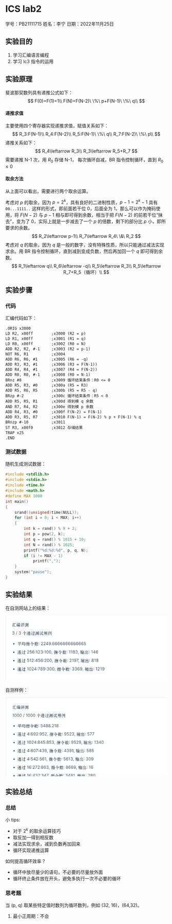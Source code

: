 #   ICS lab2

学号：PB21111715								 姓名：李宁						  日期：2022年11月25日

## 实验目的

1. 学习汇编语言编程
2. 学习 lc3 指令的运用

## 实验原理

斐波那契数列具有递推公式如下：
$$
F(0)=F(1)=1\\
F(N)=F(N-2)\ \%\ p+F(N-1)\ \%\ q\\
$$

#### 递推求值

主要使用四个寄存器实现递推求值，赋值关系如下：
$$
R_3:F(N-1)\\
R_4:F(N-2)\\
R_5:F(N-1)\ \%\ q\\
R_7:F(N-2)\ \%\ p\\
$$
递推关系如下：
$$
R_4\leftarrow R_3\\
R_3\leftarrow R_5+R_7
$$
需要递推 N-1 次，用 $R_0$ 存储 N-1， 每次循环自减，BR 指令控制循环，直到 $R_0\leq0$

#### 取余方法

从上面可以看出，需要进行两个取余运算。

考虑对 $p$ 的取余，因为 $p=2^k$，具有良好的二进制性质，$p-1=2^k-1$ 具有 `00...1111..` 这样的形式，即前面若干位 0，后面全为 1，那么可以作为掩码使用，将 $F(N-2)$ 与 $p-1$ 相与即可得到余数，相当于把 $F(N-2)$ 的前若干位“抹去”，变为了 0，实际上就是一步减去了一个 $p$ 的倍数，剩下的部分比 $p$ 小，即所要求的余数。
$$
R_2\leftarrow p-1\\
R_7\leftarrow R_4\ \&\ R_2
$$
考虑对 $q$ 的取余，因为 $q$ 是一般的数字，没有特殊性质，所以只能通过减法实现求余。用 BR 指令控制循环，直到减到变成负数，然后再加回一个 $q$ 即可得到余数。
$$
R_1\leftarrow q\\
R_6\leftarrow -q\\
R_5\leftarrow R_3\\
R_5\leftarrow R_7+R_5（循环）\\
$$

## 实验步骤

### 代码

汇编代码如下：

```assembly
.ORIG x3000
LD R2, x00ff		;x3000 (R2 = p)
LD R1, x00ff		;x3001 (R1 = q)
LD R0, x00ff		;x3002 (R0 = N)
ADD R2, R2, #-1		;x3003 (R2 = p-1)
NOT R6, R1			;x3004
ADD R6, R6, #1		;x3005 (R6 = -q)
ADD R3, R3, #1		;x3006 (R3 = F(N-1))
ADD R4, R4, #1		;x3007 (R4 = F(N-2))
ADD R0, R0, #-1		;x3008 (R0 = N-1)
BRnz #8				;x3009 循环结束条件：R0 <= 0
ADD R5, R3, #0		;x300a (R5 = R3)
ADD R5, R6, R5		;x300b (R5 = R5 - q)
BRzp #-2			;x300c 循环结束条件：R5 < 0
ADD R5, R5, R1		;x300d 得到模 q 余数
AND R7, R4, R2		;x300e 得到模 p 余数
ADD R4, R3, #0		;x300f F(N-2) = F(N-1)
ADD R3, R5, R7		;x3010 F(N-1) = F(N-2) % p + F(N-1) % q
BRnzp #-10			;x3011 
ST R3, x00f0		;x3012 存储结果
TRAP x25
.END
```

### 测试数据

随机生成测试数据：

```c
#include <stdlib.h>
#include <stdio.h>
#include <time.h>
#include <math.h>
#define MAX 1000
int main()
{
    srand((unsigned)time(NULL));
    for (int i = 0; i < MAX; i++)
    {
        int k = rand() % 9 + 2;
        int p = pow(2, k);
        int q = rand() % 1015 + 10;
        int N = rand() % 1025;
        printf("%d:%d:%d", p, q, N);
        if (i != MAX - 1)
            printf(",");
    }
    system("pause");
}
```

## 实验结果

在自测网站上的结果：

<img src="lab2.assets/image-20221125222518456.png" alt="shadow" style="zoom:80%;" />

自测样例：

<img src="lab2.assets/image-20221125201935338.png" alt="shadow" style="zoom:80%;" />

## 实验总结

### 总结

小 tips:

- 对于 $2^k$ 的取余运算技巧
- 取反加一得到相反数
- 减法实现求余，减到负数再加回来
- 循环实现递推运算

如何提高循环效率？

- 循环中放尽量少的语句，不必要的尽量放外面
- 循环终止条件放在开头，避免多执行一次不必要的循环

### 思考题

当 (p, q) 取某些特定值时数列为循环数列，例如 (32, 16)，(64,32)。

1. 最小正周期：不会
